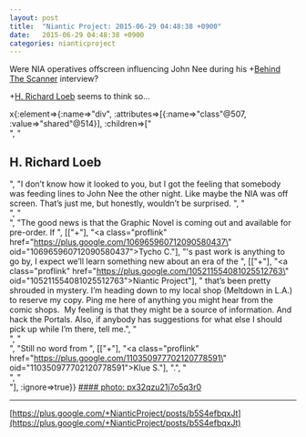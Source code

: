 ```yaml
---
layout: post
title:  "Niantic Project: 2015-06-29 04:48:38 +0900"
date:   2015-06-29 04:48:38 +0900
categories: nianticproject
---
```

Were NIA operatives offscreen influencing John Nee during his +[Behind The Scanner](https://plus.google.com/113020726391023655192 "") interview?

+[H. Richard Loeb](https://plus.google.com/117506125229608138804 "") seems to think so...

x{:element=>{:name=>"div", :attributes=>[{:name=>"class"@507, :value=>"shared"@514}], :children=>["<br />", "<h2>H. Richard Loeb</h2>", "I don’t know how it looked to you, but I got the feeling that somebody was feeding lines to John Nee the other night. Like maybe the NIA was off screen. That’s just me, but honestly, wouldn’t be surprised. ", "<br />", "<br />", "The good news is that the Graphic Novel is coming out and available for pre-order. If ", [["+"], "<a class=\"proflink\" href=\"https://plus.google.com/106965960712090580437\" oid=\"106965960712090580437\">Tycho C.</a>"], "'s past work is anything to go by, I expect we’ll learn something new about an era of the ", [["+"], "<a class=\"proflink\" href=\"https://plus.google.com/105211554081025512763\" oid=\"105211554081025512763\">Niantic Project</a>"], " that’s been pretty shrouded in mystery. I’m heading down to my local shop (Meltdown in L.A.) to reserve my copy. Ping me here of anything you might hear from the comic shops.  My feeling is that they might be a source of information. And hack the Portals. Also, if anybody has suggestions for what else I should pick up while I’m there, tell me.", "<br />", "<br />", "Still no word from ", [["+"], "<a class=\"proflink\" href=\"https://plus.google.com/110350977702120778591\" oid=\"110350977702120778591\">Klue S.</a>"], ".", "<br />", "<br />"], :ignore=>true}}
[#### photo: px32qzu21j7o5q3r0](https://lh3.googleusercontent.com/-E7u6b2ZNA9g/VZBOcOBWcUI/AAAAAAAABM0/mltVhoH2Km0/w800-h479/Controller.jpg "")
- - -
[https://plus.google.com/+NianticProject/posts/b5S4efbqxJt](https://plus.google.com/+NianticProject/posts/b5S4efbqxJt)
